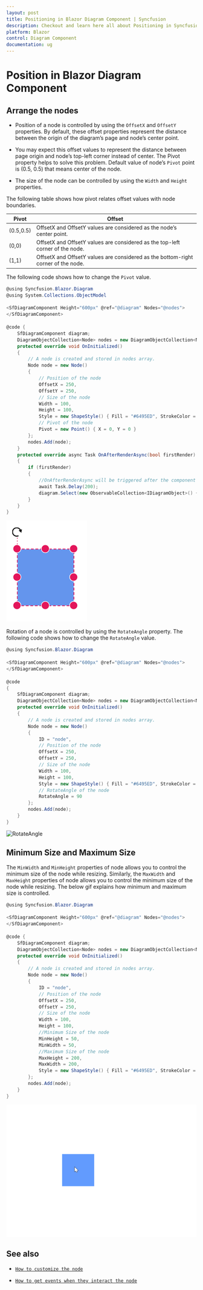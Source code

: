 ```yaml
---
layout: post
title: Positioning in Blazor Diagram Component | Syncfusion
description: Checkout and learn here all about Positioning in Syncfusion Blazor Diagram component and much more details.
platform: Blazor
control: Diagram Component
documentation: ug
---
```


# Position in Blazor Diagram Component

## Arrange the nodes

* Position of a node is controlled by using the `OffsetX` and `OffsetY` properties. By default, these offset properties represent the distance between the origin of the diagram’s page and node’s center point.

* You may expect this offset values to represent the distance between page origin and node’s top-left corner instead of center. The Pivot property helps to solve this problem. Default value of node’s `Pivot` point is (0.5, 0.5) that means center of the node.

* The size of the node can be controlled by using the `Width` and `Height` properties.

The following table shows how pivot relates offset values with node boundaries.

| Pivot | Offset |
|-------- | -------- |
| (0.5,0.5)| OffsetX and OffsetY values are considered as the node’s center point. |
| (0,0) | OffsetX and OffsetY values are considered as the top-left corner of the node. |
| (1,1) | OffsetX and OffsetY values are considered as the bottom-right corner of the node. |

The following code shows how to change the `Pivot` value.

```csharp
@using Syncfusion.Blazor.Diagram
@using System.Collections.ObjectModel

<SfDiagramComponent Height="600px" @ref="@diagram" Nodes="@nodes">
</SfDiagramComponent>

@code {
    SfDiagramComponent diagram;
    DiagramObjectCollection<Node> nodes = new DiagramObjectCollection<Node>();
    protected override void OnInitialized()
    {
        // A node is created and stored in nodes array.
        Node node = new Node()
        {
            // Position of the node
            OffsetX = 250,
            OffsetY = 250,
            // Size of the node
            Width = 100,
            Height = 100,
            Style = new ShapeStyle() { Fill = "#6495ED", StrokeColor = "white" },
            // Pivot of the node
            Pivot = new Point() { X = 0, Y = 0 }
        };
        nodes.Add(node);
    }
    protected override async Task OnAfterRenderAsync(bool firstRender)
    {
        if (firstRender)
        {
            //OnAfterRenderAsync will be triggered after the component rendered.
            await Task.Delay(200);
            diagram.Select(new ObservableCollection<IDiagramObject>() { diagram.Nodes[0] });
        }
    }
}
```

![Node Pivot](../images/node_pivot.png)

Rotation of a node is controlled by using the `RotateAngle` property. The following code shows how to change the `RotateAngle` value.

```csharp
@using Syncfusion.Blazor.Diagram

<SfDiagramComponent Height="600px" @ref="@diagram" Nodes="@nodes">
</SfDiagramComponent>

@code
{
    SfDiagramComponent diagram;
    DiagramObjectCollection<Node> nodes = new DiagramObjectCollection<Node>();
    protected override void OnInitialized()
    {
        // A node is created and stored in nodes array.
        Node node = new Node()
        {
            ID = "node",
            // Position of the node
            OffsetX = 250,
            OffsetY = 250,
            // Size of the node
            Width = 100,
            Height = 100,
            Style = new ShapeStyle() { Fill = "#6495ED", StrokeColor = "white" },
            // RotateAngle of the node
            RotateAngle = 90
        };
        nodes.Add(node);
    }
}
```

![RotateAngle](images/NodeRotateAngle.png)

## Minimum Size and Maximum Size

The `MinWidth` and `MinHeight` properties of node allows you to control the minimum size of the node while resizing. Similarly, the `MaxWidth` and `MaxHeight` properties of node allows you to control the minimum size of the node while resizing. The below gif explains how minimum and maximum size is controlled.

```csharp
@using Syncfusion.Blazor.Diagram

<SfDiagramComponent Height="600px" @ref="@diagram" Nodes="@nodes">
</SfDiagramComponent>

@code {
    SfDiagramComponent diagram;
    DiagramObjectCollection<Node> nodes = new DiagramObjectCollection<Node>();
    protected override void OnInitialized()
    {
        // A node is created and stored in nodes array.
        Node node = new Node()
        {
            ID = "node",
            // Position of the node
            OffsetX = 250,
            OffsetY = 250,
            // Size of the node
            Width = 100,
            Height = 100,
            //Minimum Size of the node
            MinHeight = 50,
            MinWidth = 50,
            //Maximum Size of the node
            MaxHeight = 200,
            MaxWidth = 200,
            Style = new ShapeStyle() { Fill = "#6495ED", StrokeColor = "white" },
        };
        nodes.Add(node);
    }
}
```

![MaxMinSize](../images/Maxminsize.gif)

## See also

* [`How to customize the node`](./appearance)

* [`How to get events when they interact the node`](./events)
